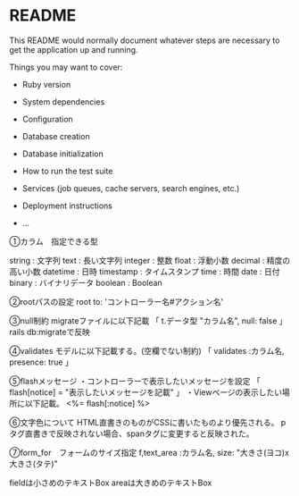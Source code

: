 # README

This README would normally document whatever steps are necessary to get the
application up and running.

Things you may want to cover:

* Ruby version

* System dependencies

* Configuration

* Database creation

* Database initialization

* How to run the test suite

* Services (job queues, cache servers, search engines, etc.)

* Deployment instructions

* ...

①カラム　指定できる型

string : 文字列
text : 長い文字列
integer : 整数
float : 浮動小数
decimal : 精度の高い小数
datetime : 日時
timestamp : タイムスタンプ
time : 時間
date : 日付
binary : バイナリデータ
boolean : Boolean


②rootパスの設定
root to: 'コントローラー名#アクション名'


③null制約
migrateファイルに以下記載
「 t.データ型 "カラム名", null: false 」
rails db:migrateで反映


④validates
モデルに以下記載する。(空欄でない制約)
「 validates :カラム名, presence: true 」


⑤flashメッセージ
・コントローラーで表示したいメッセージを設定
「 flash[notice] = "表示したいメッセージを記載" 」
・Viewページの表示したい場所に以下記載。
  <%= flash[:notice] %>


⑥文字色について
HTML直書きのものがCSSに書いたものより優先される。
pタグ直書きで反映されない場合、spanタグに変更すると反映された。


⑦form_for　フォームのサイズ指定
f,text_area :カラム名, size: "大きさ(ヨコ)x大きさ(タテ)"

fieldは小さめのテキストBox
areaは大きめのテキストBox
